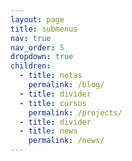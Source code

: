 ```yaml
---
layout: page
title: submenus
nav: true
nav_order: 5
dropdown: true
children:
  - title: notas
    permalink: /blog/
  - title: divider
  - title: cursos
    permalink: /projects/
  - title: divider
  - title: news
    permalink: /news/
---
```

